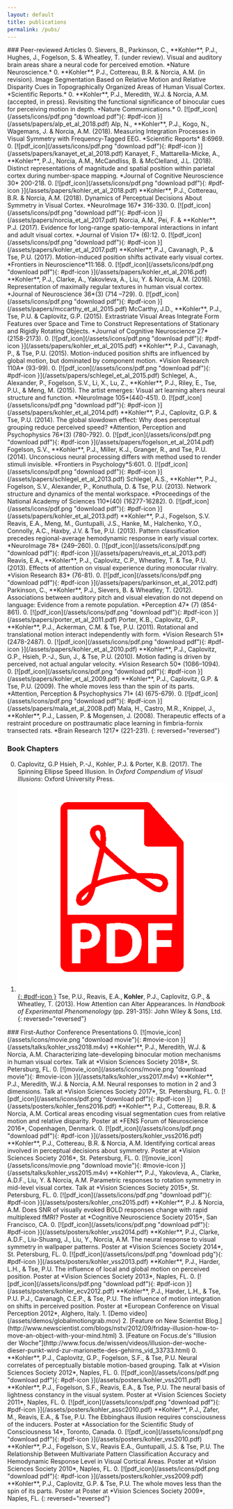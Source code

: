 ```yaml
---
layout: default
title: publications
permalink: /pubs/
---
```

<div class="row">
<div class="column">
### Peer-reviewed Articles
0. Sievers, B., Parkinson, C., **Kohler**, P.J., Hughes, J., Fogelson, S. &amp; Wheatley, T. (under review). Visual and auditory brain areas share a neural code for perceived emotion. *Nature Neuroscience.*
0. **Kohler**, P.J., Cottereau, B.R. &amp; Norcia, A.M. (in revision). Image Segmentation Based on Relative Motion and Relative Disparity Cues in Topographically Organized Areas of Human Visual Cortex. *Scientific Reports.*
0. **Kohler**, P.J., Meredith, W.J. &amp; Norcia, A.M. (accepted, in press). Revisiting the functional significance of binocular cues for perceiving motion in depth. *Nature Communications.*
0. [![pdf_icon](/assets/icons/pdf.png "download pdf"){: #pdf-icon }](/assets/papers/alp_et_al_2018.pdf) 
	Alp, N., **Kohler**, P.J., Kogo, N., Wagemans, J. &amp; Norcia, A.M. (2018). Measuring Integration Processes in Visual Symmetry with Frequency-Tagged EEG. *Scientific Reports* 8:6969. 
0. [![pdf_icon](/assets/icons/pdf.png "download pdf"){: #pdf-icon }](/assets/papers/kanayet_et_al_2018.pdf) 
	Kanayet, F., Mattarella-Micke, A., **Kohler**, P.J., Norcia, A.M., McCandliss, B. &amp; McClelland, J.L. (2018). Distinct representations of magnitude and spatial position within parietal cortex during number-space mapping. *Journal of Cognitive Neuroscience 30* 200-218.
0. [![pdf_icon](/assets/icons/pdf.png "download pdf"){: #pdf-icon }](/assets/papers/kohler_et_al_2018.pdf) 
	**Kohler**, P.J., Cottereau, B.R. &amp; Norcia, A.M. (2018). Dynamics of Perceptual Decisions About Symmetry in Visual Cortex. *NeuroImage 167* 316-330.
0. [![pdf_icon](/assets/icons/pdf.png "download pdf"){: #pdf-icon }](/assets/papers/norcia_et_al_2017.pdf) 
	Norcia, A.M., Pei, F. & **Kohler**, P.J. (2017). Evidence for long-range spatio-temporal interactions in infant and adult visual cortex. *Journal of Vision 17* (6):12.
0. [![pdf_icon](/assets/icons/pdf.png "download pdf"){: #pdf-icon }](/assets/papers/kohler_et_al_2017.pdf) 
	**Kohler**, P.J., Cavanagh, P., &amp; Tse, P.U. (2017). Motion-induced position shifts activate early visual cortex. *Frontiers in Neuroscience*11:168.
0. [![pdf_icon](/assets/icons/pdf.png "download pdf"){: #pdf-icon }](/assets/papers/kohler_et_al_2016.pdf)
	**Kohler**, P.J., Clarke, A., Yakovleva, A., Liu, Y. & Norcia, A.M. (2016). Representation of maximally regular textures in human visual cortex. *Journal of Neuroscience 36*(3) (714 –729).
0. [![pdf_icon](/assets/icons/pdf.png "download pdf"){: #pdf-icon }](/assets/papers/mccarthy_et_al_2015.pdf)
	McCarthy, J.D., **Kohler**, P.J., Tse, P.U. & Caplovitz, G.P. (2015). Extrastriate Visual Areas Integrate Form Features over Space and Time to Construct Representations of Stationary and Rigidly Rotating Objects. *Journal of Cognitive Neuroscience 27*(2158-2173).
0. [![pdf_icon](/assets/icons/pdf.png "download pdf"){: #pdf-icon }](/assets/papers/kohler_et_al_2015.pdf)
	**Kohler**, P.J., Cavanagh, P., &amp; Tse, P.U. (2015). Motion-induced position shifts are influenced by global motion, but dominated by component motion. *Vision Research 110A* (93-99).
0. [![pdf_icon](/assets/icons/pdf.png "download pdf"){: #pdf-icon }](/assets/papers/schlegel_et_al_2015.pdf)
	Schlegel, A., Alexander, P., Fogelson, S.V., Li, X., Lu, Z., **Kohler**, P.J., Riley, E., Tse, P.U., &amp; Meng, M. (2015). The artist emerges: Visual art learning alters neural structure and function. *NeuroImage 105*(440-451).
0. [![pdf_icon](/assets/icons/pdf.png "download pdf"){: #pdf-icon }](/assets/papers/kohler_et_al_2014.pdf)
	**Kohler**, P.J., Caplovitz, G.P. &amp; Tse, P.U. (2014). The global slowdown effect: Why does perceptual grouping reduce perceived speed? *Attention, Perception and Psychophysics 76*(3) (780-792).
0. [![pdf_icon](/assets/icons/pdf.png "download pdf"){: #pdf-icon }](/assets/papers/fogelson_et_al_2014.pdf)
	Fogelson, S.V., **Kohler**, P.J., Miller, K.J., Granger, R., and Tse, P.U. (2014). Unconscious neural processing differs with method used to render stimuli invisible. *Frontiers in Psychology*5:601.
0. [![pdf_icon](/assets/icons/pdf.png "download pdf"){: #pdf-icon }](/assets/papers/schlegel_et_al_2013.pdf)
	Schlegel, A.S., **Kohler**, P.J., Fogelson, S.V., Alexander, P., Konuthula, D. &amp; Tse, P.U. (2013). Network structure and dynamics of the mental workspace. *Proceedings of the National Academy of Sciences 110*(40) (16277-16282).
0. [![pdf_icon](/assets/icons/pdf.png "download pdf"){: #pdf-icon }](/assets/papers/kohler_et_al_2013.pdf)
	**Kohler**, P.J., Fogelson, S.V. Reavis, E.A., Meng, M., Guntupalli, J.S., Hanke, M., Halchenko, Y.O., Connolly, A.C., Haxby, J.V. &amp; Tse, P.U. (2013). Pattern classification precedes regional-average hemodynamic response in early visual cortex. *NeuroImage 78* (249–260).
0. [![pdf_icon](/assets/icons/pdf.png "download pdf"){: #pdf-icon }](/assets/papers/reavis_et_al_2013.pdf)
	Reavis, E.A., **Kohler**, P.J., Caplovitz, C.P., Wheatley, T. &amp; Tse, P.U. (2013). Effects of attention on visual experience during monocular rivalry. *Vision Research 83* (76-81).
0. [![pdf_icon](/assets/icons/pdf.png "download pdf"){: #pdf-icon }](/assets/papers/parkinson_et_al_2012.pdf)
	Parkinson, C., **Kohler**, P.J., Sievers, B. &amp; Wheatley, T. (2012). Associations between auditory pitch and visual elevation do not depend on language: Evidence from a remote population. *Perception 47* (7) (854-861).
0. [![pdf_icon](/assets/icons/pdf.png "download pdf"){: #pdf-icon }](/assets/papers/porter_et_al_2011.pdf)
	Porter, K.B., Caplovitz, G.P., **Kohler**, P.J., Ackerman, C.M. &amp; Tse, P.U. (2011). Rotational and translational motion interact independently with form. *Vision Research 51* (2478-2487).
0. [![pdf_icon](/assets/icons/pdf.png "download pdf"){: #pdf-icon }](/assets/papers/kohler_et_al_2010.pdf)
	**Kohler**, P.J., Caplovitz, G.P., Hsieh, P.-J., Sun, J., &amp; Tse, P.U. (2010). Motion fading is driven by perceived, not actual angular velocity. *Vision Research 50* (1086–1094).
0. [![pdf_icon](/assets/icons/pdf.png "download pdf"){: #pdf-icon }](/assets/papers/kohler_et_al_2009.pdf)
	**Kohler**, P.J., Caplovitz, G.P. &amp; Tse, P.U. (2009). The whole moves less than the spin of its parts. *Attention, Perception &amp; Psychophysics 71* (4) (675-679).
0. [![pdf_icon](/assets/icons/pdf.png "download pdf"){: #pdf-icon }](/assets/papers/mala_et_al_2008.pdf)
	Mala, H., Castro, M.R., Knippel, J., **Kohler**, P.J., Lassen, P. &amp; Mogensen, J. (2008). Therapeutic effects of a restraint procedure on posttraumatic place learning in fimbria-fornix transected rats. *Brain Research 1217* (221-231).
{: reversed="reversed"}

### Book Chapters	
0. Caplovitz, G.P Hsieh, P.-J., Kohler, P.J. &amp; Porter, K.B. (2017). The Spinning Ellipse Speed Illusion. In *Oxford Compendium of Visual Illusions*: Oxford University Press.
0. [![pdf_icon](/assets/icons/pdf.png "download pdf"){: #pdf-icon }](/assets/papers/tse_et_al_2013.pdf)
	Tse, P.U., Reavis, E.A., **Kohler**, P.J., Caplovitz, G.P., &amp; Wheatley, T. (2013). How Attention can Alter Appearances. In *Handbook of Experimental Phenomenology* (pp. 291-315): John Wiley & Sons, Ltd.
{: reversed="reversed"}
</div>
<div class="column">
### First-Author Conference Presentations
0. [![movie_icon](/assets/icons/movie.png "download movie"){: #movie-icon }](/assets/talks/kohler_vss2018.m4v)
	**Kohler**, P.J., Meredith, W.J. & Norcia, A.M. Characterizing late-developing binocular motion mechanisms in human visual cortex. Talk at *Vision Sciences Society 2018*, St. Petersburg, FL.
0. [![movie_icon](/assets/icons/movie.png "download movie"){: #movie-icon }](/assets/talks/kohler_vss2017.m4v)
	**Kohler**, P.J., Meredith, W.J. & Norcia, A.M. Neural responses to motion in 2 and 3 dimensions. Talk at *Vision Sciences Society 2017*, St. Petersburg, FL.
0. [![pdf_icon](/assets/icons/pdf.png "download pdf"){: #pdf-icon }](/assets/posters/kohler_fens2016.pdf)
 	**Kohler**, P.J., Cottereau, B.R. & Norcia, A.M. Cortical areas encoding visual segmentation cues from relative motion and relative disparity. Poster at *FENS Forum of Neuroscience 2016*, Copenhagen, Denmark.
 0. [![pdf_icon](/assets/icons/pdf.png "download pdf"){: #pdf-icon }](/assets/posters/kohler_vss2016.pdf)
 	**Kohler**, P.J., Cottereau, B.R. & Norcia, A.M. Identifying cortical areas involved in perceptual decisions about symmetry. Poster at *Vision Sciences Society 2016*, St. Petersburg, FL.
 0. [![movie_icon](/assets/icons/movie.png "download movie"){: #movie-icon }](/assets/talks/kohler_vss2015.m4v)
 	**Kohler**, P.J., Yakovleva, A., Clarke, A.D.F., Liu, Y. & Norcia, A.M. Parametric responses to rotation symmetry in mid-level visual cortex. Talk at *Vision Sciences Society 2015*, St. Petersburg, FL.
 0. [![pdf_icon](/assets/icons/pdf.png "download pdf"){: #pdf-icon }](/assets/posters/kohler_cns2015.pdf)
 	**Kohler**, P.J. & Norcia, A.M. Does SNR of visually evoked BOLD responses change with rapid multiplexed fMRI? Poster at *Cognitive Neuroscience Society 2015*, San Francisco, CA.
 0. [![pdf_icon](/assets/icons/pdf.png "download pdf"){: #pdf-icon }](/assets/posters/kohler_vss2014.pdf)
 	**Kohler**, P.J., Clarke, A.D.F., Liu-Shuang, J., Liu, Y., Norcia, A.M. The neural response to visual symmetry in wallpaper patterns. Poster at *Vision Sciences Society 2014*, St. Petersburg, FL.
0. [![pdf_icon](/assets/icons/pdf.png "download pdg"){: #pdf-icon }](/assets/posters/kohler_vss2013.pdf)
 	**Kohler**, P.J., Harder, L.H., & Tse, P.U. The influence of local and global motion on perceived position. Poster at *Vision Sciences Society 2013*, Naples, FL.
0. [![pdf_icon](/assets/icons/pdf.png "download pdf"){: #pdf-icon }](/assets/posters/kohler_ecv2012.pdf)
 	**Kohler**, P.J., Harder, L.H., & Tse, P.U. P.J., Cavanagh, C.E.P., & Tse, P.U. The influence of motion integration on shifts in perceived position. Poster at *European Conference on Visual Perception 2012*, Alghero, Italy. 1. [Demo video](/assets/demos/globalmotiongrab.mov) 2. [Feature on New Scientist Blog.](http://www.newscientist.com/blogs/nstv/2012/09/friday-illusion-how-to-move-an-object-with-your-mind.html) 3. [Feature on Focus.de's "Illusion der Woche"](http://www.focus.de/wissen/videos/illusion-der-woche-dieser-punkt-wird-zur-marionette-des-gehirns_vid_33733.html)
0. **Kohler**, P.J., Caplovitz, G.P., Fogelson, S.F., & Tse, P.U. Neural correlates of perceptually bistable motion-based grouping. Talk at *Vision Sciences Society 2012*, Naples, FL.
0. [![pdf_icon](/assets/icons/pdf.png "download pdf"){: #pdf-icon }](/assets/posters/kohler_vss2011.pdf)
 	**Kohler**, P.J., Fogelson, S.F., Reavis, E.A., & Tse, P.U. The neural basis of lightness constancy in the visual system. Poster at *Vision Sciences Society 2011*, Naples, FL.
0. [![pdf_icon](/assets/icons/pdf.png "download pdf"){: #pdf-icon }](/assets/posters/kohler_assc2010.pdf)
 	**Kohler**, P.J., Zafer, M., Reavis, E.A., & Tse, P.U. The Ebbinghaus illusion requires consciousness of the inducers. Poster at *Association for the Scientific Study of Consciousness 14*, Toronto, Canada.
0. [![pdf_icon](/assets/icons/pdf.png "download pdf"){: #pdf-icon }](/assets/posters/kohler_vss2010.pdf)
	**Kohler**, P.J., Fogelson, S.V., Reavis E.A., Guntupalli, J.S. & Tse, P.U. The Relationship Between Multivariate Pattern Classification Accuracy and Hemodynamic Response Level in Visual Cortical Areas. Poster at *Vision Sciences Society 2010*, Naples, FL.
0. [![pdf_icon](/assets/icons/pdf.png "download pdf"){: #pdf-icon }](/assets/posters/kohler_vss2009.pdf)
	**Kohler**, P.J., Caplovitz, G.P. & Tse, P.U. The whole moves less than the spin of its parts. Poster at Poster at *Vision Sciences Society 2009*, Naples, FL.
{: reversed="reversed"}
</div>
</div>